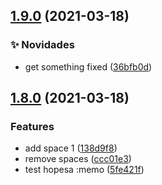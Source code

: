 ## [1.9.0](https://github.com/lethe0690/semaphore-test-repo/compare/v1.8.0...v1.9.0) (2021-03-18)


### :sparkles: Novidades

* get something fixed ([36bfb0d](https://github.com/lethe0690/semaphore-test-repo/commit/36bfb0d712ba64ded593a784c971c7fec98f0fd2))

## [1.8.0](https://github.com/lethe0690/semaphore-test-repo/compare/v1.7.0...v1.8.0) (2021-03-18)


### Features

* add space 1 ([138d9f8](https://github.com/lethe0690/semaphore-test-repo/commit/138d9f84c125410cce565b6ec6bf9167b09e9c5b))
* remove spaces ([ccc01e3](https://github.com/lethe0690/semaphore-test-repo/commit/ccc01e3a23d857db98aa3cc1c51de9a4e8b803f9))
* test hopesa :memo ([5fe421f](https://github.com/lethe0690/semaphore-test-repo/commit/5fe421f42851b9bcb86524efaa02bf83243ba8c2))
